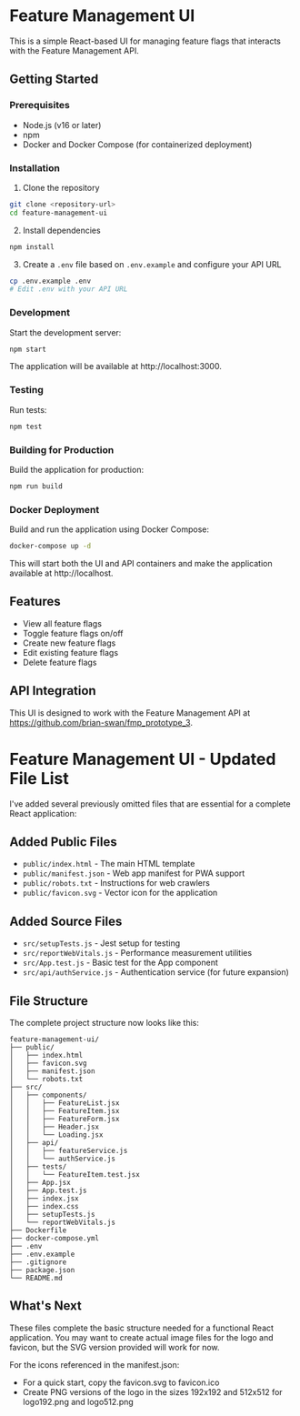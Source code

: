 # Feature Management UI

This is a simple React-based UI for managing feature flags that interacts with the Feature Management API.

## Getting Started

### Prerequisites

- Node.js (v16 or later)
- npm 
- Docker and Docker Compose (for containerized deployment)

### Installation

1. Clone the repository
```bash
git clone <repository-url>
cd feature-management-ui
```

2. Install dependencies
```bash
npm install
```

3. Create a `.env` file based on `.env.example` and configure your API URL
```bash
cp .env.example .env
# Edit .env with your API URL
```

### Development

Start the development server:

```bash
npm start
```

The application will be available at http://localhost:3000.

### Testing

Run tests:

```bash
npm test
```

### Building for Production

Build the application for production:

```bash
npm run build
```

### Docker Deployment

Build and run the application using Docker Compose:

```bash
docker-compose up -d
```

This will start both the UI and API containers and make the application available at http://localhost.

## Features

- View all feature flags
- Toggle feature flags on/off
- Create new feature flags
- Edit existing feature flags
- Delete feature flags

## API Integration

This UI is designed to work with the Feature Management API at https://github.com/brian-swan/fmp_prototype_3.

# Feature Management UI - Updated File List

I've added several previously omitted files that are essential for a complete React application:

## Added Public Files
- `public/index.html` - The main HTML template
- `public/manifest.json` - Web app manifest for PWA support
- `public/robots.txt` - Instructions for web crawlers
- `public/favicon.svg` - Vector icon for the application

## Added Source Files
- `src/setupTests.js` - Jest setup for testing
- `src/reportWebVitals.js` - Performance measurement utilities
- `src/App.test.js` - Basic test for the App component
- `src/api/authService.js` - Authentication service (for future expansion)

## File Structure

The complete project structure now looks like this:

```
feature-management-ui/
├── public/
│   ├── index.html
│   ├── favicon.svg
│   ├── manifest.json
│   └── robots.txt
├── src/
│   ├── components/
│   │   ├── FeatureList.jsx
│   │   ├── FeatureItem.jsx
│   │   ├── FeatureForm.jsx
│   │   ├── Header.jsx
│   │   └── Loading.jsx
│   ├── api/
│   │   ├── featureService.js
│   │   └── authService.js
│   ├── tests/
│   │   └── FeatureItem.test.jsx
│   ├── App.jsx
│   ├── App.test.js
│   ├── index.jsx
│   ├── index.css
│   ├── setupTests.js
│   └── reportWebVitals.js
├── Dockerfile
├── docker-compose.yml
├── .env
├── .env.example
├── .gitignore
├── package.json
└── README.md
```

## What's Next

These files complete the basic structure needed for a functional React application. You may want to create actual image files for the logo and favicon, but the SVG version provided will work for now.

For the icons referenced in the manifest.json:
- For a quick start, copy the favicon.svg to favicon.ico
- Create PNG versions of the logo in the sizes 192x192 and 512x512 for logo192.png and logo512.png
